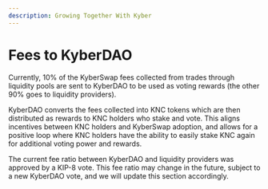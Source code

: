 ```yaml
---
description: Growing Together With Kyber
---
```


# Fees to KyberDAO

Currently, 10% of the KyberSwap fees collected from trades through liquidity pools are sent to KyberDAO to be used as voting rewards (the other 90% goes to liquidity providers).

KyberDAO converts the fees collected into KNC tokens which are then distributed as rewards to KNC holders who stake and vote. This aligns incentives between KNC holders and KyberSwap adoption, and allows for a positive loop where KNC holders have the ability to easily stake KNC again for additional voting power and rewards.

The current fee ratio between KyberDAO and liquidity providers was approved by a KIP-8 vote. This fee ratio may change in the future, subject to a new KyberDAO vote, and we will update this section accordingly.
